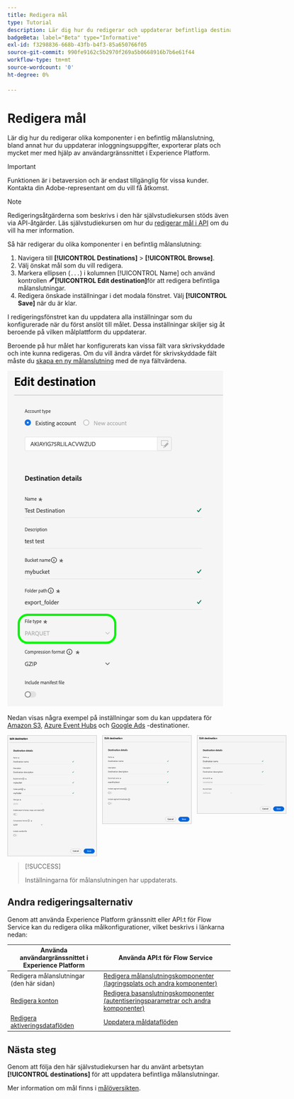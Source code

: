 ```yaml
---
title: Redigera mål
type: Tutorial
description: Lär dig hur du redigerar och uppdaterar befintliga destinationskonton i Adobe Experience Platform användargränssnitt
badgeBeta: label="Beta" type="Informative"
exl-id: f3298836-668b-43fb-b4f3-85a650766f05
source-git-commit: 990fe9162c5b2970f269a5b0668916b7b6e61f44
workflow-type: tm+mt
source-wordcount: '0'
ht-degree: 0%

---
```


# Redigera mål

Lär dig hur du redigerar olika komponenter i en befintlig målanslutning, bland annat hur du uppdaterar inloggningsuppgifter, exporterar plats och mycket mer med hjälp av användargränssnittet i Experience Platform.

>[!IMPORTANT]
>
>Funktionen är i betaversion och är endast tillgänglig för vissa kunder. Kontakta din Adobe-representant om du vill få åtkomst.

>[!NOTE]
>
> Redigeringsåtgärderna som beskrivs i den här självstudiekursen stöds även via API-åtgärder. Läs självstudiekursen om hur du [redigerar mål i API](/help/destinations/api/edit-destination.md) om du vill ha mer information.

Så här redigerar du olika komponenter i en befintlig målanslutning:

1. Navigera till **[!UICONTROL Destinations]** > **[!UICONTROL Browse]**.
2. Välj önskat mål som du vill redigera.
3. Markera ellipsen (`...`) i kolumnen [!UICONTROL Name] och använd kontrollen ![Redigera målkontroll ](/help/images/icons/edit.png)**[!UICONTROL Edit destination]**&#x200B;för att redigera befintliga målanslutningar.
4. Redigera önskade inställningar i det modala fönstret. Välj **[!UICONTROL Save]** när du är klar.

I redigeringsfönstret kan du uppdatera alla inställningar som du konfigurerade när du först anslöt till målet. Dessa inställningar skiljer sig åt beroende på vilken målplattform du uppdaterar.

Beroende på hur målet har konfigurerats kan vissa fält vara skrivskyddade och inte kunna redigeras. Om du vill ändra värdet för skrivskyddade fält måste du [skapa en ny målanslutning](../ui/connect-destination.md) med de nya fältvärdena.

![Skärmbild som visar ett skrivskyddat fält.](../assets/ui/edit-destinations/read-only.png)

Nedan visas några exempel på inställningar som du kan uppdatera för [Amazon S3](../catalog/cloud-storage/amazon-s3.md), [Azure Event Hubs](../catalog/cloud-storage/azure-event-hubs.md) och [Google Ads](../catalog/advertising/google-ads-destination.md) -destinationer.

<div style="display: flex; gap: 12px; justify-content: flex-start; align-items: flex-start;">
  <img class="modal-image" src="../assets/ui/edit-destinations/edit-amazon-s3-connection.png" alt="Redigera målskärmen för Amazon S3-målet." style="max-width: 200px; height: auto; border: 1px solid #ccc;">
  <img class="modal-image" src="../assets/ui/edit-destinations/edit-eventhubs-connection.png" alt="Redigera målskärmen för Azure EventHubs-målet." style="max-width: 200px; height: auto; border: 1px solid #ccc;">
  <img class="modal-image" src="../assets/ui/edit-destinations/edit-google-ads-connection.png" alt="Redigera målskärmen för Google Ads-målet." style="max-width: 200px; height: auto; border: 1px solid #ccc;">
</div>

>[!SUCCESS]
>
>Inställningarna för målanslutningen har uppdaterats.

## Andra redigeringsalternativ

Genom att använda Experience Platform gränssnitt eller API:t för Flow Service kan du redigera olika målkonfigurationer, vilket beskrivs i länkarna nedan:

| Använda användargränssnittet i Experience Platform | Använda API:t för Flow Service |
|---------|----------|
| Redigera målanslutningar (den här sidan) | [Redigera målanslutningskomponenter (lagringsplats och andra komponenter)](/help/destinations/api/edit-destination.md#patch-target-connection) |
| [Redigera konton](/help/destinations/ui/update-accounts.md) | [Redigera basanslutningskomponenter (autentiseringsparametrar och andra komponenter)](/help/destinations/api/edit-destination.md#patch-base-connection) |
| [Redigera aktiveringsdataflöden](/help/destinations/ui/edit-activation.md) | [Uppdatera måldataflöden](/help/destinations/api/update-destination-dataflows.md) |

## Nästa steg

Genom att följa den här självstudiekursen har du använt arbetsytan **[!UICONTROL destinations]** för att uppdatera befintliga målanslutningar.

Mer information om mål finns i [målöversikten](../catalog/overview.md).
